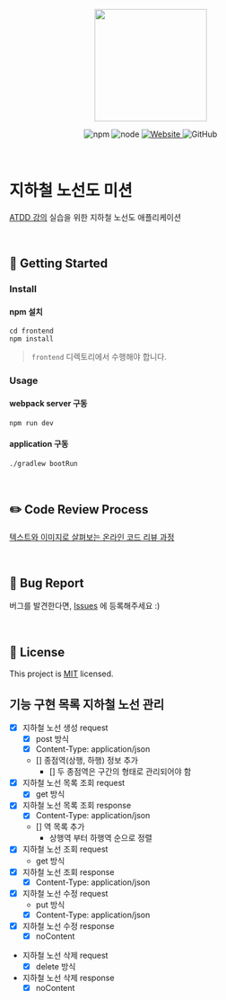 <p align="center">
    <img width="200px;" src="https://raw.githubusercontent.com/woowacourse/atdd-subway-admin-frontend/master/images/main_logo.png"/>
</p>
<p align="center">
  <img alt="npm" src="https://img.shields.io/badge/npm-%3E%3D%205.5.0-blue">
  <img alt="node" src="https://img.shields.io/badge/node-%3E%3D%209.3.0-blue">
  <a href="https://edu.nextstep.camp/c/R89PYi5H" alt="nextstep atdd">
    <img alt="Website" src="https://img.shields.io/website?url=https%3A%2F%2Fedu.nextstep.camp%2Fc%2FR89PYi5H">
  </a>
  <img alt="GitHub" src="https://img.shields.io/github/license/next-step/atdd-subway-admin">
</p>

<br>

# 지하철 노선도 미션
[ATDD 강의](https://edu.nextstep.camp/c/R89PYi5H) 실습을 위한 지하철 노선도 애플리케이션

<br>

## 🚀 Getting Started

### Install
#### npm 설치
```
cd frontend
npm install
```
> `frontend` 디렉토리에서 수행해야 합니다.

### Usage
#### webpack server 구동
```
npm run dev
```
#### application 구동
```
./gradlew bootRun
```
<br>

## ✏️ Code Review Process
[텍스트와 이미지로 살펴보는 온라인 코드 리뷰 과정](https://github.com/next-step/nextstep-docs/tree/master/codereview)

<br>

## 🐞 Bug Report

버그를 발견한다면, [Issues](https://github.com/next-step/atdd-subway-admin/issues) 에 등록해주세요 :)

<br>

## 📝 License

This project is [MIT](https://github.com/next-step/atdd-subway-admin/blob/master/LICENSE.md) licensed.

## 기능 구현 목록 지하철 노선 관리
- [x] 지하철 노선 생성 request
  - [x] post 방식
  - [x] Content-Type: application/json
  - [] 종점역(상행, 하행) 정보 추가
    - [] 두 종점역은 구간의 형태로 관리되어야 함
- [x] 지하철 노선 목록 조회 request
  - [x] get 방식 
- [x] 지하철 노선 목록 조회 response
  - [x] Content-Type: application/json
  - [] 역 목록 추가
    - 상행역 부터 하행역 순으로 정렬
- [x] 지하철 노선 조회 request
  - get 방식
- [x] 지하철 노선 조회 response
  - [x] Content-Type: application/json
- [x] 지하철 노선 수정 request
  - put 방식
  - [x] Content-Type: application/json
- [x] 지하철 노선 수정 response 
  - [x] noContent
- 지하철 노선 삭제 request
  - [x] delete 방식
- 지하철 노선 삭제 response
  - [x] noContent